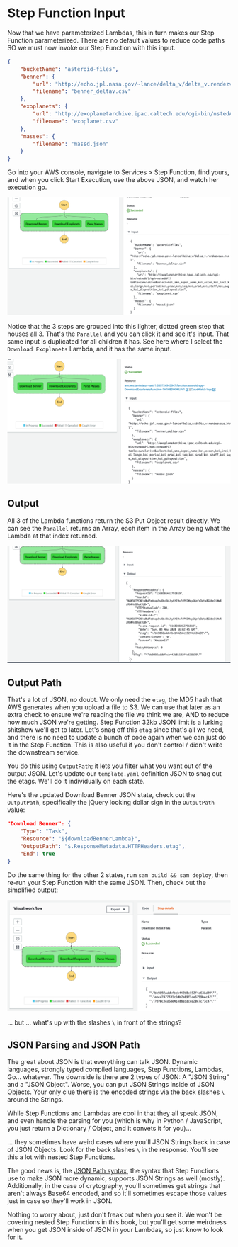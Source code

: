 # Step Function Input

Now that we have parameterized Lambdas, this in turn makes our Step Function parameterized. There are no default values to reduce code paths SO we must now invoke our Step Function with this input.

```json
{
    "bucketName": "asteroid-files",
    "benner": {
        "url": "http://echo.jpl.nasa.gov/~lance/delta_v/delta_v.rendezvous.html",
        "filename": "benner_deltav.csv"
    },
    "exoplanets": {
        "url": "http://exoplanetarchive.ipac.caltech.edu/cgi-bin/nstedAPI/nph-nstedAPI?table=cumulative&select=koi_sma,kepoi_name,koi_eccen,koi_incl,koi_longp,koi_period,koi_prad,koi_teq,koi_srad,koi_steff,koi_sage,koi_disposition,koi_pdisposition",
        "filename": "exoplanet.csv"
    },
    "masses": {
        "filename": "massd.json"
    }
}
```

Go into your AWS console, navigate to Services > Step Function, find yours, and when you click Start Execution, use the above JSON, and watch her execution go.

<img src="./Screen Shot 2020-05-03 at 12.04.50 PM.png"></img>

Notice that the 3 steps are grouped into this lighter, dotted green step that houses all 3. That's the `Parallel` and you can click it and see it's input. That same input is duplicated for all children it has. See here where I select the `Download Exoplanets` Lambda, and it has the same input.

<img src="./Screen Shot 2020-05-03 at 12.05.05 PM.png"></img>

## Output

All 3 of the Lambda functions return the S3 Put Object result directly. We can see the `Parallel` returns an Array, each item in the Array being what the Lambda at that index returned.  

<img src="./Screen Shot 2020-05-03 at 12.43.58 PM.png"></img>

## Output Path

That's a lot of JSON, no doubt. We only need the `etag`, the MD5 hash that AWS generates when you upload a file to S3. We can use that later as an extra check to ensure we're reading the file we think we are, AND to reduce how much JSON we're getting. Step Function 32kb JSON limit is a lurking shitshow we'll get to later. Let's snag off this `etag` since that's all we need, and there is no need to update a bunch of code again when we can just do it in the Step Function. This is also useful if you don't control / didn't write the downstream service.

You do this using `OutputPath`; it lets you filter what you want out of the output JSON. Let's update our `template.yaml` definition JSON to snag out the etags. We'll do it individually on each state.

Here's the updated Download Benner JSON state, check out the `OutputPath`, specifically the jQuery looking dollar sign in the `OutputPath` value:

```json
"Download Benner": {
    "Type": "Task",
    "Resource": "${downloadBennerLambda}",
    "OutputPath": "$.ResponseMetadata.HTTPHeaders.etag",
    "End": true
}
```

Do the same thing for the other 2 states, run `sam build && sam deploy`, then re-run your Step Function with the same JSON. Then, check out the simplified output:

<img src="./Screen Shot 2020-05-03 at 1.00.15 PM.png"></img>

... but ... what's up with the slashes `\` in front of the strings?

## JSON Parsing and JSON Path

The great about JSON is that everything can talk JSON. Dynamic languages, strongly typed compiled languages, Step Functions, Lambdas, Go... whatever. The downside is there are 2 types of JSON: A "JSON String" and a "JSON Object". Worse, you can put JSON Strings inside of JSON Objects. Your only clue there is the encoded strings via the back slashes `\` around the Strings.

While Step Functions and Lambdas are cool in that they all speak JSON, and even handle the parsing for you (which is why in Python / JavaScript, you just return a Dictionary / Object, and it convets it for you)...

... they sometimes have weird cases where you'll JSON Strings back in case of JSON Objects. Look for the back slashes `\` in the response. You'll see this a lot with nested Step Functions.

The good news is, the [JSON Path syntax](https://github.com/json-path/JsonPath), the syntax that Step Functions use to make JSON more dynamic, supports JSON Strings as well (mostly). Additionally, in the case of crytography, you'll sometimes get strings that aren't always Base64 encoded, and so it'll sometimes escape those values just in case so they'll work in JSON.

Nothing to worry about, just don't freak out when you see it. We won't be covering nested Step Functions in this book, but you'll get some weirdness when you get JSON inside of JSON in your Lambdas, so just know to look for it.